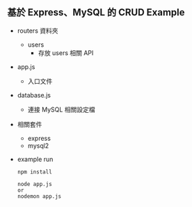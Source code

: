 ## 基於 Express、MySQL 的 CRUD Example

- routers 資料夾
  - users
    - 存放 users 相關 API

- app.js
  - 入口文件

- database.js
  - 連接 MySQL 相關設定檔

- 相關套件
  - express
  - mysql2

- example run
  ```
  npm install
  
  node app.js
  or
  nodemon app.js
  ```